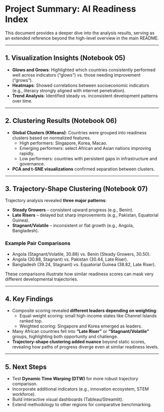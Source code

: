 # Project Summary: AI Readiness Index

This document provides a deeper dive into the analysis results, serving as an extended reference beyond the high-level overview in the main README.

---

## 1. Visualization Insights (Notebook 05)
- **Glows and Grows**: Highlighted which countries consistently performed well across indicators (“glows”) vs. those needing improvement (“grows”).  
- **Heatmaps**: Showed correlations between socioeconomic indicators (e.g., literacy strongly aligned with internet penetration).  
- **Trend Analysis**: Identified steady vs. inconsistent development patterns over time.  

---

## 2. Clustering Results (Notebook 06)
- **Global Clusters (KMeans)**: Countries were grouped into readiness clusters based on normalized features.  
  - High performers: Singapore, Korea, Macao.  
  - Emerging performers: select African and Asian nations improving rapidly.  
  - Low performers: countries with persistent gaps in infrastructure and governance.  
- **PCA and t-SNE visualizations** confirmed separation between clusters.  

---

## 3. Trajectory-Shape Clustering (Notebook 07)
Trajectory analysis revealed **three major patterns**:  
- **Steady Growers** – consistent upward progress (e.g., Benin).  
- **Late Risers** – delayed but sharp improvements (e.g., Pakistan, Equatorial Guinea).  
- **Stagnant/Volatile** – inconsistent or flat growth (e.g., Angola, Bangladesh).  

### Example Pair Comparisons
- Angola (Stagnant/Volatile, 30.88) vs. Benin (Steady Growers, 30.50).  
- Angola (30.88, Stagnant) vs. Pakistan (30.44, Late Riser).  
- Bangladesh (39.24, Stagnant) vs. Equatorial Guinea (38.82, Late Riser).  

These comparisons illustrate how similar readiness scores can mask very different developmental trajectories.  

---

## 4. Key Findings
- Composite scoring revealed **different leaders depending on weighting**:  
  - Equal-weight scoring: small high-income states like Channel Islands ranked top.  
  - Weighted scoring: Singapore and Korea emerged as leaders.  
- Many African countries fell into **“Late Riser”** or **“Stagnant/Volatile”** groups, highlighting both opportunity and challenge.  
- **Trajectory-shape clustering added nuance** beyond static scores, revealing how paths of progress diverge even at similar readiness levels.  

---

## 5. Next Steps
- Test **Dynamic Time Warping (DTW)** for more robust trajectory comparison.  
- Incorporate additional indicators (e.g., innovation ecosystem, STEM workforce).  
- Build interactive visual dashboards (Tableau/Streamlit).  
- Extend methodology to other regions for comparative benchmarking.  
